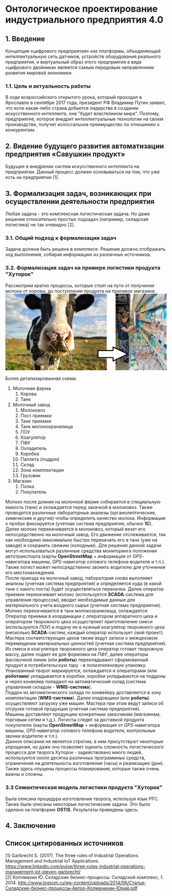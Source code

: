 # Онтологическое проектирование индустриального предприятия 4.0

## 1. Введение ## 

Концепция «цифрового предприятия» как платформы, объединяющей интеллектуальную сеть датчиков, устройств оборудования реального предприятия, и виртуальный образ этого предприятия в виде «цифрового двойника» является самым передовым направлением развития мировой экономики. 

### 1.1. Цель и актуальность работы ###

В ходе всероссийского открытого урока, который проходил в Ярославле в сентябре 2017 года, президент РФ Владимир Путин заявил, что если какая-либо страна добьется лидерства в создании искусственного интеллекта, она "будет властелином мира". Поэтому, предприятие, которое внедрит интеллектуальные технологии на своем производстве, получит колоссальное преимущество по отношению к конкурентам.

## 2. Видение будущего развития автоматизации предприятия «Савушкин продукт» ##

Будущее в внедрении систем искусственного интеллекта на предприятии. Данный процесс должен основываться на том, что уже есть на предприятии [1].

## 3. Формализация задач, возникающих при осуществлении деятельности предприятия ##

Любая задача - это комплексная логистическая задача. Но даже решение относительно простых подзадач (например, складская логистика) не так очевидно [2].

### 3.1. Общий подход к формализации задач ###

Задача должна быть решена в комплексе. Решение должно отображать ход выполнения, собирая информацию из различных источников.

### 3.2. Формализация задач на примере логистики продукта "Хуторок" ###

Рассмотрим кратко процессы, которые стоят на пути от получения молока от коровы, до поступления продукта на прилавок магазина:
![корова -> творог на прилавке](article-images/cow_curd_short.png)

Более детализированная схема:

1. Молочная ферма
    1. Корова
    2. Танк
2. Молочный завод
    1. Молоковоз
    2. Пост приемки
    3. Танк приемки
    4. Танк молокохранилища
    5. ПОУ
    6. Коагулятор
    7. ПФУ
    8. Охладитель
    9. Коробка
    10. Паллета (поддон)
    11. Склад
    12. Зона комплектации
    13. Грузовик
19. Магазин
    1. Полка
    2. Покупатель

Молоко после доения на молочной ферме собирается в специальную емкость (танк) и охлаждается перед закачкой в молоковоз. Также проводятся различные лабораторные анализы (органолептические, химические и другие) чтобы определить качество молока. Информация о пробах фиксируется (учетная система предприятия, обычно **1C**).  
Далее молоко перекачивается в молоковоз, который везет его непосредственно на молочный завод. Его движение отслеживается, так как необходимо максимально быстро перекачать его в танк (уже на заводе) и сохранить свежим (холодным). Для решения данной задачи могут использоваться различные средства мониторинга положения автотранспорта (карты **OpenStreetMap** + информация от *GPS*-навигатора машины, *GPS*-навигатор сотового телефона водителя и т.п.). Также логист может непосредственно звонить водителю для уточнения его местонахождения.  
После приезда на молочный завод, лаборатория снова выполняет анализы (учетная система предприятия) и определяется куда (в какой танк с какого поста) будет осуществляться перекачка. Далее оператор приемки перекачивает молоко (используется **SCADA**-система для управления процессом), вводит необходимые данные для материального учета входного сырья (учетная система предприятия).  
Молоко перекачивается в танк молокохранилища, охлаждается. Оператор приемки в координации с оператором аппаратного цеха и оператором творожного цеха осуществляет приготовление смеси (используются *ПОУ*) и подачу ее в нужный коагулятор творожного цеха (несколько **SCADA**-систем, каждый оператор использует свой проект). Мастера соответствующих цехов также ведут записи о межцеховом перемещении материальных ценностей (учетная система предприятия).  
Из смеси в коагуляторе творожного цеха оператор готовит творожную массу, далее подает ее для формовки на *ПФУ*, далее операторы фасовочной линии (или **роботы**) перекладывают сформованный продукт в потребительскую тару - в полиэтиленовую упаковку. Упакованный творог маркируется, охлаждается и операторами (или **роботами**) укладывается в коробки, коробки укладываются на поддоны и через конвейер попадают на автоматический склад (система управления складом - **WMS-система**).  
Поддон из автоматического склада по конвейеру доставляется в зону комплектации (**WMS-система**). Далее кладовщики (или **роботы**) осуществляют загрузку уже машин. Мастера при этом ведут записи об отгрузке готовой продукции (учетная система предприятия).  
Машины доставляют продукцию конкретным заказчикам (магазинам, торговым сетям и т.д.). Логисты следят за доставкой продукта покупателю (карты **OpenStreetMap** + информация от *GPS*-навигатора машины, *GPS*-навигатор сотового телефона водителя, контрольные звонки водителю и т.п.).  
Данное описание не является строгим, в нем присутствуют некоторые упрощения, но даже оно позволяет оценить сложность логистического процесса для творога Хуторок - задействовано много людей, используется около десятка различных программных средств, ограничения на длительность изготовления (часы) и реализацию (дни). Также здесь опущены процессы планирования, которые также очень важны и сложны.

### 3.3 Семантическая модель логистики продукта "Хуторок" ###

Была описана процедура изготовления творога, используя язык PFC. Также были описаны некоторые логистические задачи. Это было сделано на платформе **OSTIS**. Результаты приведены здесь.

## 4. Заключение ##

## Список цитированных источников
[1] Garbrecht S. (2017). The three rules of Industrial Operations Management and Industrial IoT Applications.
https://www.linkedin.com/pulse/three-rules-industrial-operations-management-iot-steven-garbrecht/  
[2] Колчмахин Ю. Складские бизнес-процессы. Складской комплекс, 1. 2014. http://www.logscm.ru/wp-content/uploads/2014/06/Статья-Складские-бизнес-процессы-Автор-Колмачихин-Юрий.pdf  
